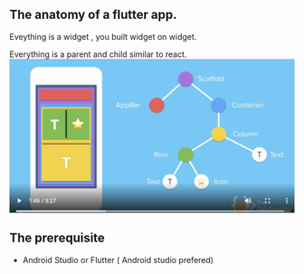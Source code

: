 
## The anatomy of a flutter app. 

Eveything is a widget , you built widget on widget. 

Everything is a parent and child similar to react. 
![images](https://github.com/KennySoh/Technical-Interview/blob/master/oop/flutter1.png)

## The prerequisite 
- Android Studio or Flutter ( Android studio prefered) 

